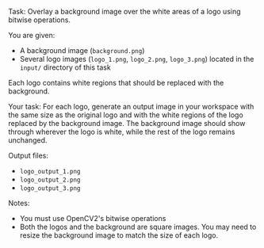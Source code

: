 Task: Overlay a background image over the white areas of a logo using bitwise operations.

You are given:
- A background image (`background.png`)
- Several logo images (`logo_1.png`, `logo_2.png`, `logo_3.png`) located in the `input/` directory of this task

Each logo contains white regions that should be replaced with the background. 

Your task:
For each logo, generate an output image in your workspace with the same size as the original logo and with the white regions of the logo replaced by the background image. The background image should show through wherever the logo is white, while the rest of the logo remains unchanged.

Output files:
- `logo_output_1.png`
- `logo_output_2.png`
- `logo_output_3.png`

Notes:
- You must use OpenCV2's bitwise operations 
- Both the logos and the background are square images. You may need to resize the background image to match the size of each logo.
